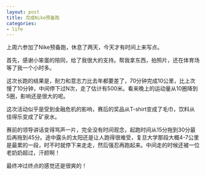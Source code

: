 ```yaml
---
layout: post
title: 完成Nike预备跑
categories:
- life
---
```

上周六参加了Nike预备跑，休息了两天，今天才有时间上来写点。

首先，感谢小笨蛋的陪同，给了我很大的支持。帮我拿东西，拍照片，还在体育场等了我一个小时多。

这次长跑的结果是，耐力和意志力比去年都要差了，70分钟完成10公里，比上次慢了10分钟，中间停下过N次，走了估计有500米。看来晚上的运动量从10圈降到5圈，影响还是很大的呢。

这次活动似乎是受到金融危机的影响，赛后的奖品从T-shirt变成了毛巾，饮料从佳得乐变成了矿泉水。

赛前的领导讲话变得骂声一片，完全没有时间观念，起跑时间从15分拖到30分最后再拖到45分。途中露头的太阳还是让人跑得很难受，复旦大学那段大概4-7公里是最累的一段，时不时就停下来走走，然后强忍再跑起来。中间走的时候还被一位老奶奶超过，汗颜啊！

最终冲过终点的感觉还是很爽的！


